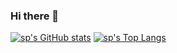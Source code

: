 ### Hi there 👋

[![sp's GitHub stats](https://github-readme-stats.vercel.app/api?username=sp114514810&cache_seconds=7200&show_icons=true&include_all_commits=true&count_private=true)](https://github.com/sp114514810)
[![sp's Top Langs](https://github-readme-stats.vercel.app/api/top-langs/?username=sp114514810&layout=compact)](https://github.com/sp114514810)

<!--
**sp114514810/sp114514810** is a ✨ _special_ ✨ repository because its `README.md` (this file) appears on your GitHub profile.

Here are some ideas to get you started:

- 🔭 I’m currently working on ...
- 🌱 I’m currently learning ...
- 👯 I’m looking to collaborate on ...
- 🤔 I’m looking for help with ...
- 💬 Ask me about ...
- 📫 How to reach me: ...
- 😄 Pronouns: ...
- ⚡ Fun fact: ...
-->
